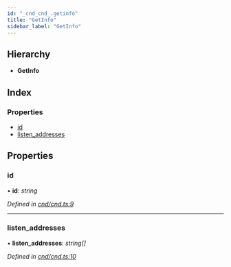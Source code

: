 ```yaml
---
id: "_cnd_cnd_.getinfo"
title: "GetInfo"
sidebar_label: "GetInfo"
---
```


## Hierarchy

* **GetInfo**

## Index

### Properties

* [id](_cnd_cnd_.getinfo.md#id)
* [listen_addresses](_cnd_cnd_.getinfo.md#listen_addresses)

## Properties

###  id

• **id**: *string*

*Defined in [cnd/cnd.ts:9](https://github.com/comit-network/comit-js-sdk/blob/95ab111/src/cnd/cnd.ts#L9)*

___

###  listen_addresses

• **listen_addresses**: *string[]*

*Defined in [cnd/cnd.ts:10](https://github.com/comit-network/comit-js-sdk/blob/95ab111/src/cnd/cnd.ts#L10)*
